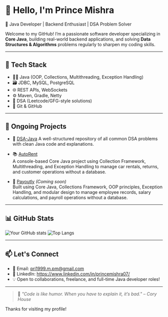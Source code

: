 # 👋 Hello, I'm Prince Mishra

🎯 Java Developer | Backend Enthusiast | DSA Problem Solver

Welcome to my GitHub! I’m a passionate software developer specializing in **Core Java**, building real-world backend applications, and solving **Data Structures & Algorithms** problems regularly to sharpen my coding skills.

---

## 🧰 Tech Stack

- 👨‍💻 Java (OOP, Collections, Multithreading, Exception Handling)
- 🗃️ JDBC, MySQL, PostgreSQL
- 🌐 REST APIs, WebSockets
- ⚙️ Maven, Gradle, Netty
- 🧠 DSA (Leetcode/GFG-style solutions)
- 📁 Git & GitHub

---

## 🚀 Ongoing Projects

- 🔧 [DSA-Java](https://github.com/PrinceMishra/java-dsa-journey) 
  A well-structured repository of all common DSA problems with clean Java code and explanations.

- 📚 [AutoRent]((https://github.com/PrinceMishra/java-car-rental-system))  
 A console-based Core Java project using Collection Framework, Multithreading, and Exception Handling to manage car rentals, returns, and customer operations without a database.

- 📡 [Payoutly]((https://github.com/PrinceMishra/java-employee-payroll-system)) *(Coming soon)*  
 Built using Core Java, Collections Framework, OOP principles, Exception Handling, and modular design to manage employee records, salary calculations, and payroll operations without a database.

---

## 📊 GitHub Stats

![Your GitHub stats](https://github-readme-stats.vercel.app/api?username=PrinceMishra&show_icons=true&theme=react)
![Top Langs](https://github-readme-stats.vercel.app/api/top-langs/?username=PrinceMishra&layout=compact&theme=react)

---

## 📫 Let's Connect

- 📧 Email: pri1999.m.pm@gmail.com
- 💼 LinkedIn: https://www.linkedin.com/in/princemishra07/
- 💡 Open to collaborations, freelance, and full-time Java developer roles!

---

> 🧠 *"Code is like humor. When you have to explain it, it’s bad." – Cory House*

Thanks for visiting my profile!
